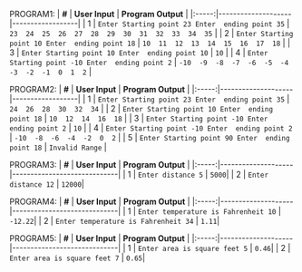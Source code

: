 PROGRAM1:
| **#** | **User Input** | **Program Output** |
|:-----:|--------------------|------------------|
|   1   | `Enter Starting point 23 Enter  ending point 35`  | `23  24  25  26  27  28  29  30  31  32  33  34  35` |
|   2   | `Enter Starting point 10 Enter  ending point 18`  | `10  11  12  13  14  15  16  17  18` |
|   3   | `Enter Starting point 10 Enter  ending point 10`  | `10` |
|   4   | `Enter Starting point -10 Enter  ending point 2`  | `-10  -9  -8  -7  -6  -5  -4  -3  -2  -1  0  1  2` |

PROGRAM2:
| **#** | **User Input** | **Program Output** |
|:-----:|--------------------|------------------|
|   1   | `Enter Starting point 23 Enter  ending point 35`  | `24  26  28  30  32  34` |
|   2   | `Enter Starting point 10 Enter  ending point 18`  | `10  12  14  16  18` |
|   3   | `Enter Starting point -10 Enter  ending point 2`  | `10` |
|   4   | `Enter Starting point -10 Enter  ending point 2`  | `-10  -8  -6  -4  -2  0  2` |
|   5   | `Enter Starting point 90 Enter  ending point 18`  | `Invalid Range` |
     

PROGRAM3:
| **#** | **User Input** | **Program Output** |
|:-----:|--------------------|-----------------------------|
|   1   | `Enter distance 5`   | `5000`|
|   2   | `Enter distance 12`   | `12000`|


PROGRAM4:
| **#** | **User Input** | **Program Output** |
|:-----:|--------------------|-----------------------------|
|   1   | `Enter temperature is Fahrenheit 10`   | `-12.22`|
|   2   | `Enter temperature is Fahrenheit 34`   | `1.11`|

PROGRAM5:
| **#** | **User Input** | **Program Output** |
|:-----:|--------------------|-----------------------------|
|   1   | `Enter area is square feet 5`   | `0.46`|
|   2   | `Enter area is square feet 7`   | `0.65`|




